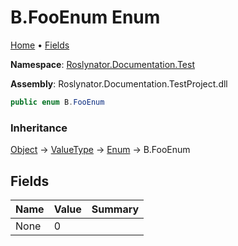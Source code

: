 <a name="_top"></a>

# B\.FooEnum Enum

[Home](../../../../../README.md#_top) &#x2022; [Fields](#fields)

**Namespace**: [Roslynator.Documentation.Test](../../README.md#_top)

**Assembly**: Roslynator\.Documentation\.TestProject\.dll

```csharp
public enum B.FooEnum
```

### Inheritance

[Object](https://docs.microsoft.com/en-us/dotnet/api/system.object) &#x2192; [ValueType](https://docs.microsoft.com/en-us/dotnet/api/system.valuetype) &#x2192; [Enum](https://docs.microsoft.com/en-us/dotnet/api/system.enum) &#x2192; B\.FooEnum

## Fields

| Name | Value | Summary |
| ---- | ----- | ------- |
| None | 0 |

